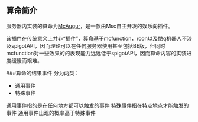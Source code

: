 ## 算命简介
服务器内实装的算命为[McAugur](https://github.com/miaoscraft/mcaugur)，是一款由Msc自主开发的娱乐向插件。

该插件在传统意义上并非“插件”，算命基于mcfunction，rcon以及酷q机器人不涉及spigotAPI，因而理论可以在任何服务器使用甚至包括BE版，但同时mcfunction对一些效果的的表现能力远远低于spigotAPI，因而算命内容的实装进度缓慢而艰难。

###算命的结果事件
分为两类：

- 通用事件
- 特殊事件
  
通用事件指的是在任何地方都可以触发的事件
特殊事件指在特点地点才能触发的事件
通用事件出现的概率高于特殊事件
